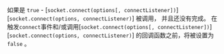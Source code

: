 <!-- YAML
added: v6.1.0
-->

如果是 `true` - [`socket.connect(options[, connectListener])`][`socket.connect(options, connectListener)`] 被调用，
并且还没有完成。 在触发`connect`事件和/或调用[`socket.connect(options[, connectListener])`][`socket.connect(options, connectListener)`]
的回调函数之前，将被设置为`false` 。
